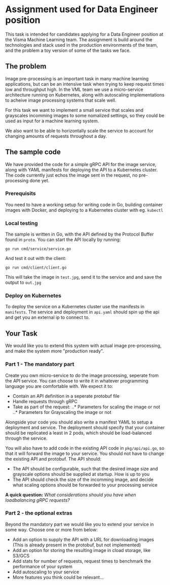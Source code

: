 # Assignment used for Data Engineer position
This task is intended for candidates applying for a Data Engineer position at the Visma Machine Learning team. The assignment is build around the technologies and stack used in the production environments of the team, and the problem a toy version of some of the tasks we face.

## The problem
Image pre-processing is an important task in many machine learning applications, but can be an intensive task when trying to keep request times low and throughput high. In the VML team we use a micro-service architecture running on Kubernetes, along with autoscaling implementations to acheive image processing systems that scale well.

For this task we want to implement a small service that scales and grayscales incomming images to some nomalized settings, so they could be used as input for a machine learning system.

We also want to be able to horizontally scale the service to account for changing amounts of requests throughout a day.

## The sample code
We have provided the code for a simple gRPC API for the image service, along with YAML manifests for deploying the API to a Kubernetes cluster. The code currently just echos the image sent in the request, no pre-processing done yet.

### Prerequisits
You need to have a working setup for writing code in Go, building container images with Docker, and deploying to a Kubernetes cluster with eg. `kubectl`

### Local testing
The sample is written in Go, with the API defined by the Protocol Buffer found in `proto`. You can start the API locally by running:

```go run cmd/service/service.go```

And test it out with the client:

```go run cmd/client/client.go```

This will take the image in `test.jpg`, send it to the service and and save the output to `out.jpg`

### Deploy on Kubernetes
To deploy the service on a Kubernetes cluster use the manifests in `manifests`. The service and deployment in `api.yaml` should spin up the api and get you an external ip to connect to.

## Your Task
We would like you to extend this system with actual image pre-processing, and make the system more "production ready". 

### Part 1 - The mandatory part
Create you own micro-service to do the image processing, seperate from the API service. You can choose to write it in whatever programming language you are comfortable with. We expect it to:

* Contain an API definition in a seperate protobuf file
* Handle requests through gRPC
* Take as part of the request:
..* Parameters for scaling the image or not
..* Parameters for Grayscaling the image or not

Alongside your code you should also write a manifest YAML to setup a deployment and service. The deployment should specify that your container should be replicated a least in 2 pods, which should be load-balanced through the service.

You will also have to add code in the existing API code in `pkg/api/api.go`, so that it will forward the image to your service. You should not have to change the existing API and protobuf. The API should:

* The API should be configurable, such that the desired image size and grayscale options should be supplied at startup. How is up to you
* The API should check the size of the incomming image, and decide what scaling options should be forwarded to your processing service

__A quick question:__
*What considerations should you have when loadbalancing gRPC requests?*

### Part 2 - the optional extras
Beyond the mandatory part we would like you to extend your service in some way. Choose one or more from below:

* Add an option to supply the API with a URL for downloading images (This is already present in the protobuf, but not implemented)
* Add an option for storing the resulting image in cload storage, like S3/GCS
* Add stats for number of requests, request times to benchmark the performance of your system
* Add autoscaling to your service
* More features you think could be relevant...
